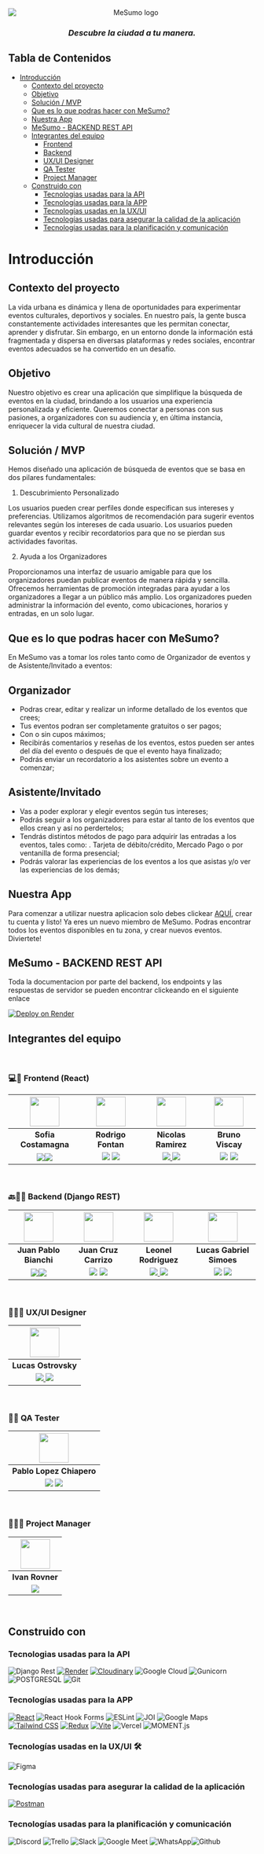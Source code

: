 <div align="center">
<img style=" margin-left:auto;margin-right:auto;display:block;margin-top:10px;"  alt="MeSumo logo" src="https://me-sumo-app.vercel.app/assets/MeSumo-8515ea36.svg">

  <h3><em>Descubre la ciudad a tu manera.</em></h3>
</div>

## Tabla de Contenidos
- [Introducción](#Introducción)
  - [Contexto del proyecto](#Contexto-del-proyecto)
  - [Objetivo](#Objetivo)
  - [Solución / MVP](#Solución-/-MVP)
  - [Que es lo que podras hacer con MeSumo?](#Que-es-lo-que-podras-hacer-con-MeSumo?)
  - [Nuestra App](#Nuestra-App)
  - [MeSumo - BACKEND REST API](#mesumo---backend-rest-api)
  - [Integrantes del equipo](#Integrantes-del-equipo)
    - [Frontend](#-frontend-react)
    - [Backend](#-backend-django-rest)
    - [UX/UI Designer](#-uxui-designer)
    - [QA Tester](#-qa-tester)
    - [Project Manager](#%EF%B8%8F-project-manager)
  - [Construido con](#Construido-con)
    - [Tecnologias usadas para la API](#tecnologias-usadas-para-la-api)
    - [Tecnologías usadas para la APP](#tecnologías-usadas-para-la-app)
    - [Tecnologías usadas en la UX/UI](#tecnologías-usadas-en-la-uxui-%EF%B8%8F)
    - [Tecnologías usadas para asegurar la calidad de la aplicación](#tecnologías-usadas-para-asegurar-la-calidad-de-la-aplicación)
    - [Tecnologías usadas para la planificación y comunicación](#tecnologías-usadas-para-la-planificación-y-comunicación)

# Introducción

## Contexto del proyecto
La vida urbana es dinámica y llena de oportunidades para experimentar eventos culturales, deportivos y sociales. En nuestro país, la gente busca constantemente actividades interesantes que les permitan conectar, aprender y disfrutar. Sin embargo, en un entorno donde la información está fragmentada y dispersa en diversas plataformas y redes sociales, encontrar eventos adecuados se ha convertido en un desafío.

## Objetivo
Nuestro objetivo es crear una aplicación que simplifique la búsqueda de eventos en la ciudad, brindando a los usuarios una experiencia personalizada y eficiente. Queremos conectar a personas con sus pasiones, a organizadores con su audiencia y, en última instancia, enriquecer la vida cultural de nuestra ciudad.

## Solución / MVP

Hemos diseñado una aplicación de búsqueda de eventos que se basa en dos pilares fundamentales:


1. Descubrimiento Personalizado

Los usuarios pueden crear perfiles donde especifican sus intereses y preferencias.
Utilizamos algoritmos de recomendación para sugerir eventos relevantes según los intereses de cada usuario.
Los usuarios pueden guardar eventos y recibir recordatorios para que no se pierdan sus actividades favoritas.

2. Ayuda a los Organizadores

Proporcionamos una interfaz de usuario amigable para que los organizadores puedan publicar eventos de manera rápida y sencilla.
Ofrecemos herramientas de promoción integradas para ayudar a los organizadores a llegar a un público más amplio.
Los organizadores pueden administrar la información del evento, como ubicaciones, horarios y entradas, en un solo lugar.

## Que es lo que podras hacer con MeSumo?

En MeSumo vas a tomar los roles tanto como de Organizador de eventos y de Asistente/Invitado a eventos:

  ## Organizador
  - Podras crear, editar y realizar un informe detallado de los eventos que crees;
  - Tus eventos podran ser completamente gratuitos o ser pagos;
  - Con o sin cupos máximos;
  - Recibirás comentarios y reseñas de los eventos, estos pueden ser antes del día del evento o después de que el evento haya finalizado;
  - Podrás enviar un recordatorio a los asistentes sobre un evento a comenzar;

  ## Asistente/Invitado
  - Vas a poder explorar y elegir eventos según tus intereses;
  - Podrás seguir a los organizadores para estar al tanto de los eventos que ellos crean y así no perdertelos;
  - Tendrás distintos métodos de pago para adquirir las entradas a los eventos, tales como:
      . Tarjeta de débito/crédito, Mercado Pago o por ventanilla de forma presencial;
  - Podrás valorar las experiencias de los eventos a los que asistas y/o ver las experiencias de los demás;

## Nuestra App

Para comenzar a utilizar nuestra aplicacion solo debes clickear [AQUÍ](https://me-sumo-app.vercel.app/), crear tu cuenta y listo! Ya eres un nuevo miembro de MeSumo. Podras encontrar todos los eventos disponibles en tu zona, y crear nuevos eventos. Diviertete!

## MeSumo - BACKEND REST API

Toda la documentacion por parte del backend, los endpoints y las respuestas de servidor se pueden encontrar clickeando en el siguiente enlace

[![Deploy on Render](https://res.cloudinary.com/dbs6ntoya/image/upload/v1694705168/render-banner_et5f2c.png)](https://github.com/No-Country/c13-20-m-python/blob/main/servidor/README.md)


## Integrantes del equipo

</br>

### 💻🎨 Frontend (React)
| <img src="https://media.licdn.com/dms/image/D4D03AQEo98uMt5d3QA/profile-displayphoto-shrink_800_800/0/1691504759566?e=1700092800&v=beta&t=SJ7VioaNkY-wGZK1aOUUopwIyx_3tp3rRyV7UTayYq8" height=60>|<img src="https://avatars.githubusercontent.com/u/123534779?v=4" height=60>|<img src="https://avatars.githubusercontent.com/u/42724273?v=4" height=60>|<img src="https://media.licdn.com/dms/image/D4D03AQGT-a-pw6WuEA/profile-displayphoto-shrink_800_800/0/1690975788828?e=1700092800&v=beta&t=0Cizv7_6d0PdX9jxsCTCe5rGUR6pxzdDNEaX7LNe9vw" height=60>|
|:-:|:-:|:-:|:-:|
| **Sofia Costamagna**| **Rodrigo Fontan**| **Nicolas Ramirez** | **Bruno Viscay**|
|<a href="https://github.com/sofiacostamagna"><img src="https://img.shields.io/badge/github-%23121011.svg?&style=for-the-badge&logo=github&logoColor=white"/></a><a href="https://www.linkedin.com/in/sofia-costamagna/"><img src="https://img.shields.io/badge/linkedin%20-%230077B5.svg?&style=for-the-badge&logo=linkedin&logoColor=white"/></a> | <a href="https://github.com/FontanR"> <img src="https://img.shields.io/badge/github-%23121011.svg?&style=for-the-badge&logo=github&logoColor=white"/></a> <a href="https://www.linkedin.com/in/rodrigo-font%C3%A1n-52833456/"> <img src="https://img.shields.io/badge/linkedin%20-%230077B5.svg?&style=for-the-badge&logo=linkedin&logoColor=white"/></a> | <a href="https://github.com/jramire5"><img src="https://img.shields.io/badge/github-%23121011.svg?&style=for-the-badge&logo=github&logoColor=white"/> </a> <a href="https://www.linkedin.com/in/nicolasramire/"><img src="https://img.shields.io/badge/linkedin%20-%230077B5.svg?&style=for-the-badge&logo=linkedin&logoColor=white"/></a> | <a href="https://github.com/BViscay"> <img src="https://img.shields.io/badge/github-%23121011.svg?&style=for-the-badge&logo=github&logoColor=white"/></a> <a href="https://www.linkedin.com/in/bruno-viscay-12b770106/"> <img src="https://img.shields.io/badge/linkedin%20-%230077B5.svg?&style=for-the-badge&logo=linkedin&logoColor=white"/></a> |

</br>

### 🔙👨‍💻 Backend (Django REST)
| <img src="https://avatars.githubusercontent.com/u/108707098?v=4" height=60>|<img src="https://media.licdn.com/dms/image/C4E03AQEDrAHnINlJ9w/profile-displayphoto-shrink_800_800/0/1623797162734?e=1700092800&v=beta&t=_dhOqvzbCOdh_i2K0GYtJxcvgLOcceOuLfGEhDT6eBQ" height=60>| <img src="https://avatars.githubusercontent.com/u/114777251?v=4" height=60>| <img src="https://media.licdn.com/dms/image/C4D03AQEkg5lcplnbXA/profile-displayphoto-shrink_800_800/0/1543170521473?e=1700092800&v=beta&t=nqIChYol9gKMhKNgSNPFWD4OCDig8CxuwANfvcs05Uk" height=60>|
|:-:|:-:|:-:|:-:|
| **Juan Pablo Bianchi**| **Juan Cruz Carrizo**| **Leonel Rodriguez** | **Lucas Gabriel Simoes**| 
|<a href="https://github.com/JuanBianchi"><img src="https://img.shields.io/badge/github-%23121011.svg?&style=for-the-badge&logo=github&logoColor=white"/></a><a href="https://www.linkedin.com/in/juan-pablo-bianchi/"><img src="https://img.shields.io/badge/linkedin%20-%230077B5.svg?&style=for-the-badge&logo=linkedin&logoColor=white"/></a> | <a href="https://github.com/carrizojuan"> <img src="https://img.shields.io/badge/github-%23121011.svg?&style=for-the-badge&logo=github&logoColor=white"/></a> <a href="https://www.linkedin.com/in/juancruzcarrizoastiazaran/"> <img src="https://img.shields.io/badge/linkedin%20-%230077B5.svg?&style=for-the-badge&logo=linkedin&logoColor=white"/></a> | <a href="https://github.com/Leonel0805"><img src="https://img.shields.io/badge/github-%23121011.svg?&style=for-the-badge&logo=github&logoColor=white"/> </a> <a href="https://www.linkedin.com/in/leonel-rodriguez-6729b5211/"><img src="https://img.shields.io/badge/linkedin%20-%230077B5.svg?&style=for-the-badge&logo=linkedin&logoColor=white"/></a> | <a href="https://github.com/LucasSimoesMDP"> <img src="https://img.shields.io/badge/github-%23121011.svg?&style=for-the-badge&logo=github&logoColor=white"/></a> <a href="https://www.linkedin.com/in/lucas-gabriel-simoes/"> <img src="https://img.shields.io/badge/linkedin%20-%230077B5.svg?&style=for-the-badge&logo=linkedin&logoColor=white"/></a> |

</br>

### 🎨👨‍🎨 UX/UI Designer
| <img src="https://mir-s3-cdn-cf.behance.net/user/100/788392972423605.61fbe187dd2a8.png" height=60>|
|:-:|
| **Lucas Ostrovsky**|
|<a href="https://www.behance.net/lucasostrovsky"><img src="https://img.shields.io/badge/Behance-0054F7?style=for-the-badge&logo=behance&logoColor=white"/> <a href="https://www.linkedin.com/in/lucas-ostrovsky/"><img src="https://img.shields.io/badge/linkedin%20-%230077B5.svg?&style=for-the-badge&logo=linkedin&logoColor=white"/></a>

</br>

### 🐛🐞 QA Tester
| <img src="https://media.licdn.com/dms/image/C4D03AQGt-hXvXIm54g/profile-displayphoto-shrink_800_800/0/1651542380358?e=1700092800&v=beta&t=BcFWAApYegHMFTHwxxDBZyCUoJBwOi3E323hFS1FS1I" height=60>|
|:-:|
| **Pablo Lopez Chiapero** |
|<a href="https://github.com/Esplenio79"><img src="https://img.shields.io/badge/github-%23121011.svg?&style=for-the-badge&logo=github&logoColor=white"/></a> <a href="https://www.linkedin.com/in/pablo-lopez-chiapero/"><img src="https://img.shields.io/badge/linkedin%20-%230077B5.svg?&style=for-the-badge&logo=linkedin&logoColor=white"/></a>

</br>

### ‍💼🧙‍♂️ Project Manager
| <img src="https://media.licdn.com/dms/image/C4D03AQFAlK0Ng_izTA/profile-displayphoto-shrink_800_800/0/1577347227159?e=1700092800&v=beta&t=FGKOYGdhxsdlGLlQF7xzwF_EyUckokQ8MmFCx5IPXM0" height=60>|
|:-:|
| **Ivan Rovner** |
|<a href="https://www.linkedin.com/in/ivanjoelrovner/"><img src="https://img.shields.io/badge/linkedin%20-%230077B5.svg?&style=for-the-badge&logo=linkedin&logoColor=white"/></a>

</br>

## Construido con

### Tecnologias usadas para la API
![Django Rest](https://img.shields.io/badge/django_rest_-3.14.0-ED1C24?style=for-the-badge&logo=django&logoColor=white)
[![Render](https://img.shields.io/badge/Render-000000?style=for-the-badge&logo=render&logoColor=white)](https://render.com/) [![Cloudinary](https://img.shields.io/badge/Cloudinary-777BB4?style=for-the-badge&logo=cloudinary&logoColor=white)](https://cloudinary.com/)
![Google Cloud](https://img.shields.io/badge/Google_Cloud-00000?style=for-the-badge&logo=googlecloud&color=white)
![Gunicorn](https://img.shields.io/badge/Gunicorn-00000?style=for-the-badge&logo=gunicorn&logoColor=green&color=white)
![POSTGRESQL](https://img.shields.io/badge/PostgreSQL-00000?style=for-the-badge&logo=postgresql&logoColor=blue&color=white)
![Git](https://img.shields.io/badge/git-00000?style=for-the-badge&logo=git&color=white)

### Tecnologías usadas para la APP
[![React](https://img.shields.io/badge/React-61DAFB?style=for-the-badge&logo=react&logoColor=white)](https://reactjs.org/) ![React Hook Forms](https://img.shields.io/badge/react_hook_forms-ffc0cb?style=for-the-badge&logo=reacthookform&logoColor=white)
![ESLint](https://img.shields.io/badge/ESLint-ADD8E6?style=for-the-badge&logo=eslint&logoColor=white)
![JOI](https://img.shields.io/badge/joi-00000?style=for-the-badge&logo=npm&color=red)
![Google Maps](https://img.shields.io/badge/Google_Maps-00000?style=for-the-badge&logo=googlemaps&color=white)
 [![Tailwind CSS](https://img.shields.io/badge/Tailwind%20CSS-38b2ac?style=for-the-badge&logo=tailwind-css&logoColor=white)](https://tailwindcss.com/) [![Redux](https://img.shields.io/badge/Redux-764ABC?style=for-the-badge&logo=redux&logoColor=white)](https://redux.js.org/) [![Vite](https://img.shields.io/badge/Vite-646CFF?style=for-the-badge&logo=vite&logoColor=white)](https://vitejs.dev/) 
 ![Vercel](https://img.shields.io/badge/vercel-00000?style=for-the-badge&logo=vercel&logoColor=black&color=white)
![MOMENT.js](https://img.shields.io/badge/moment.js-00000?style=for-the-badge&logo=javascript&logoColor=white&color=lightblue)

### Tecnologías usadas en la UX/UI 🛠️
![Figma](https://img.shields.io/badge/Figma-%23F24E1E.svg?style=for-the-badge&logo=Figma&logoColor=white) 

### Tecnologías usadas para asegurar la calidad de la aplicación
 [![Postman](https://img.shields.io/badge/Postman-10.15-FF6C37?style=for-the-badge&logo=postman&logoColor=white)](https://www.postman.com/)

### Tecnologías usadas para la planificación y comunicación

![Discord](https://img.shields.io/badge/Discord-5865F2?style=for-the-badge&logo=Discord&logoColor=fff) ![Trello](https://img.shields.io/badge/Trello-095ED8?style=for-the-badge&logo=Trello&logoColor=fff) ![Slack](https://img.shields.io/badge/Slack-%234A154B?style=for-the-badge&logo=Slack&logoColor=white) ![Google Meet](https://img.shields.io/badge/Google_Meet-FF0000?style=for-the-badge&logo=Google-Meet&logoColor=fff) ![WhatsApp](https://img.shields.io/badge/WhatsApp-25D366?style=for-the-badge&logo=WhatsApp&logoColor=fff)![Github](https://img.shields.io/badge/github-00000?style=for-the-badge&logo=github&color=black)

